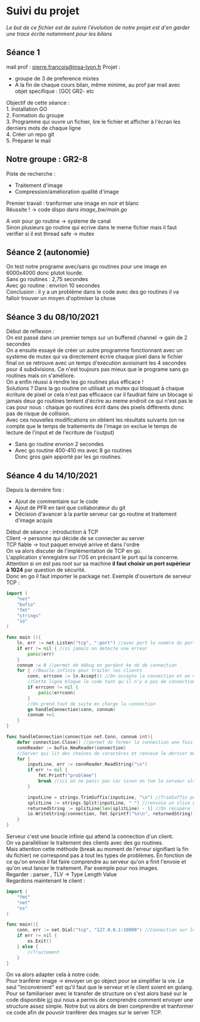 # Suivi du projet
*Le but de ce fichier est de suivre l'évolution de notre projet est d'en garder une trace écrite notamment pour les bilans*  

## Séance 1 
mail prof : pierre.francois@insa-lyon.fr
Projet :
 - groupe de 3 de preference mixtes  
 - A la fin de chaque cours bilan, même minime, au prof par mail avec objet specifique : [GO] GR2-<numProjet> etc  

Objectif de cette séance :   
    1. Installation GO  
    2. Formation du groupe  
    3. Programme qui ouvre un fichier, lire le fichier et afficher à l'écran les derniers mots de chaque ligne   
    4. Créer un repo git   
    5. Préparer le mail    

## Notre groupe : GR2-8 
Piste de recherche :   
 - Traitement d'image   
 - Compression/amélioration qualité d'image    

Premier travail : tranformer une image en noir et blanc    
Réussite ! &rarr; code dispo dans *image_bw/main.go*    

A voir pour go routine &rarr; systeme de canal    
Sinon plusieurs go routine qui ecrive dans le meme fichier mais il faut verifier si il est thread safe -> mutex     

## Séance 2 (autonomie)
On test notre programe avec/sans go routines pour une image en 6000x4000 donc plutot lourde.   
Sans go routines : 2,75 secondes   
Avec go routine : envrion 10 secondes    
Conclusion : il y a un problème dans le code avec des go routines il va falloir trouver un moyen d'optimiser la chose   

## Séance 3 du 08/10/2021
Début de reflexion :  
On est passé dans un premier temps sur un buffered channel -> gain de 2 secondes  
On a ensuite essayé de créer un autre programme fonctionnant avec un système de mutex qui va directement écrire chaque pixel dans le fichier final on se retrouve avec un temps d'execution avoisinant les 4 secondes pour 4 subdivisions. Ce n'est toujours pas mieux que le programe sans go routines mais on s'améliore.  
On a enfin réussi à rendre les go routines plus efficace !  
Solutions ? Dans la go routine on utilisait un mutex qui bloquait à chaque écriture de pixel or cela n'est pas efficaace car il faudrait faire un blocage si jamais deux go routines tentent d'écrire au meme endroit ce qui n'est pas le cas pour nous : chaque go routines écrit dans des pixels différents donc pas de risque de collision.  
Avec ces nouvelles modifications on obtient les résultats suivants (on ne compte que le temps de traitements de l'image on exclue le temps de lecture de l'input et de l'ecriture de l'output)  
 - Sans go routine envrion 2 secondes   
 - Avec go routine 400-410 ms avec 8 go routines  
Donc gros gain apporté par les go routines.

## Séance 4 du 14/10/2021
Depuis la dernière fois : 
 - Ajout de commentaire sur le code 
 - Ajout de PFR en tant que collaborateur du git
 - Décision d'avancer à la partie serveur car go routine et traitement d'image acquis

Début de séance : introduction à TCP      
Client &rarr; personne qui décide de se connecter au server       
TCP fiable &rarr; tout paquet envoyé arrive et dans l'ordre    
On va alors discuter de l'implémentation de TCP en go.     
L'application s'enregistre sur l'OS en précisant le port qui la concerne.    
Attention si on est pas root sur sa machine **il faut choisir un port supérieur à 1024** par question de sécurité.    
Donc en go il faut importer le package *net*.
Exemple d'ouverture de serveur TCP :     
```Go
import (
    "net"
    "bufio"
    "fmt"
    "strings"
    "io"
)

func main (){
    ln, err := net.Listen("tcp", ":port") //avec port le numéro du port, ln = listener
    if err != nil { //si jamais on detecte une erreur   
        panic(err)
    }
    connum := 0 //permet de débug en gardant ke nb de connection
    for { //Boucle infinie pour traiter les clients 
        conn, errconn := ln.Accept() //On accepte la connection et on met l'identifiant de la session dans conn
        //Cette ligne bloque le code tant qu'il n'y a pas de connectiom
        if errconn != nil {
            panic(errconn)
        }
        //On prend tout de suite en charge la connection
        go handleConnection(conn, connum)
        connum +=1
    }
}

func handleConnection(connection net.Conn, connum int){
    defer connection.Close() //permet de fermer la connection une fois le code fini !!!! hyper important  
    connReader := bufio.NewReader(connection)
    //Server qui lit des chaînes de caractères et renvoie le dernier mot de chque ligne
    for {
        inputLine, err := connReader.ReadString("\n")
        if err != nil {
            fmt.Printf("problème")
            break //ici on ne panic pas car sinon on tue le serveur alors qu'une erreur va signifier la fin de ligne ou la déconnection d'un client 
        }

        inputLine = strings.TrimSuffix(inputLine, "\n") //TrimSuffix permet de dégager le \n
        splitLine := strings.Split(inputLine, " ") //renvoie un slice en séparant avec le caractère précise, ici l'espace
        returnedString := splitLine[len(splitLine) - 1] //On récupère le dernier mot
        io.WriteString(connection, fmt.Sprintf("%s\n", returnedString))
    }
}
```
Serveur c'est une boucle infinie qui attend la connection d'un client.      
On va paralléliser le traitement des clients avec des go routines.    
Mais attention cette méthode (break au moment de l'erreur signifiant la fin du fichier) ne correspond pas à tout les types de problèmes. En fonction de ce qu'on envoie il fat faire comprendre au serveur qu'on a finit l'envoie et qu'on veut lancer le traitement. Par exemple pour nos images.   
Regarder : parser , TLV &rarr; Type Length Value    
Regardons maintenant le client :    
```Go
import (
    "fmt"
    "net"
    "os"
)

func main(){
    conn, err := net.Dial("tcp", "127.0.0.1:10000") //Connection sur le port 10000, Rappel : 127.0.0.1 = moi  
    if err != nil {
        os.Exit()
    } else {
        //Traitement 
    }
}
```
On va alors adapter cela à notre code.      
Pour tranférer image &rarr; envoyer un go object pour se simplifier la vie. Le seul "inconvénient" est qu'il faut que le serveur et le client soient en golang.   
Pour se familiariser avec le transfer de structure on s'est alors basé sur le code disponible [ici](https://gist.github.com/MilosSimic/ae7fe8d70866e89dbd6e84d86dc8d8d5) qui nous a permis de comprendre comment envoyer une structure assez simple. Notre but va alors de bien comprendre et tranformer ce code afin de pouvoir tranférer des images sur le server TCP.   